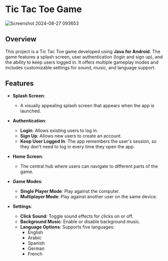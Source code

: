 # Tic Tac Toe Game

![Screenshot 2024-08-27 093653](https://github.com/user-attachments/assets/3bc6efd5-ee81-497a-81bb-c5b7116eebac)


## Overview
This project is a Tic Tac Toe game developed using **Java for Android**. The game features a splash screen, user authentication (login and sign up), and the ability to keep users logged in. It offers multiple gameplay modes and includes customizable settings for sound, music, and language support.

## Features
- **Splash Screen**:
  - A visually appealing splash screen that appears when the app is launched.

- **Authentication**:
  - **Login**: Allows existing users to log in.
  - **Sign Up**: Allows new users to create an account.
  - **Keep User Logged In**: The app remembers the user's session, so they don't need to log in every time they open the app.

- **Home Screen**:
  - The central hub where users can navigate to different parts of the game.

- **Game Modes**:
  - **Single Player Mode**: Play against the computer.
  - **Multiplayer Mode**: Play against another user on the same device.

- **Settings**:
  - **Click Sound**: Toggle sound effects for clicks on or off.
  - **Background Music**: Enable or disable background music.
  - **Language Options**: Supports five languages:
    - English
    - Arabic
    - Spanish
    - German
    - French










